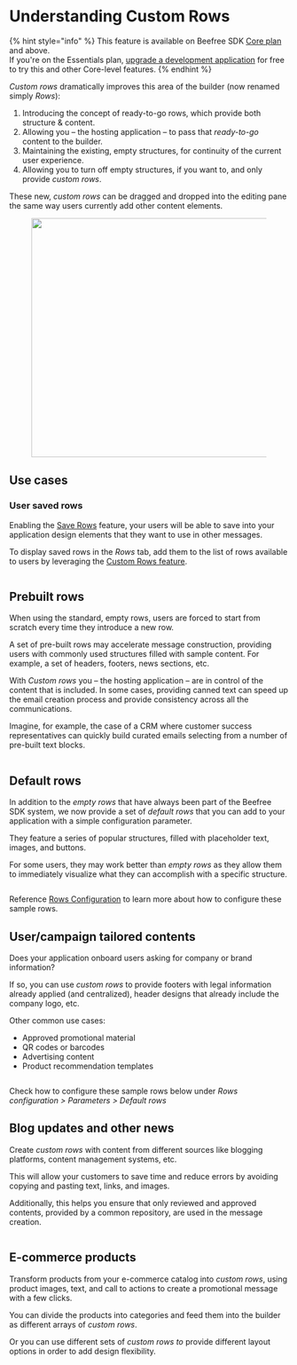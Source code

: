 # Understanding Custom Rows

{% hint style="info" %}
This feature is available on Beefree SDK [Core plan](https://dam.beefree.io/pluginpricing) and above.\
If you're on the Essentials plan, [upgrade a development application](../../getting-started/readme/development-applications.md) for free to try this and other Core-level features.
{% endhint %}

_Custom rows_ dramatically improves this area of the builder (now renamed simply _Rows_):

1. Introducing the concept of ready-to-go rows, which provide both structure & content.
2. Allowing you – the hosting application – to pass that _ready-to-go_ content to the builder.
3. Maintaining the existing, empty structures, for continuity of the current user experience.
4. Allowing you to turn off empty structures, if you want to, and only provide _custom rows_.

These new, _custom rows_ can be dragged and dropped into the editing pane the same way users currently add other content elements.

<figure><img src="../../.gitbook/assets/CR_sample-574x1024.png" alt="" width="431"><figcaption></figcaption></figure>

## Use cases <a href="#use-cases" id="use-cases"></a>

### **User saved rows**

Enabling the [Save Rows](../saved-rows/) feature, your users will be able to save into your application design elements that they want to use in other messages.

To display saved rows in the _Rows_ tab, add them to the list of rows available to users by leveraging the [Custom Rows feature](displaying-saved-rows.md).

<figure><img src="../../.gitbook/assets/2Saved_Rows-1024x601.jpeg" alt=""><figcaption></figcaption></figure>

## **Prebuilt rows**

When using the standard, empty rows, users are forced to start from scratch every time they introduce a new row.

A set of pre-built rows may accelerate message construction, providing users with commonly used structures filled with sample content. For example, a set of headers, footers, news sections, etc.

With _Custom rows_ you – the hosting application – are in control of the content that is included. In some cases, providing canned text can speed up the email creation process and provide consistency across all the communications.

Imagine, for example, the case of a CRM where customer success representatives can quickly build curated emails selecting from a number of pre-built text blocks.

<figure><img src="../../.gitbook/assets/3CR_text_samples-1024x708.jpeg" alt=""><figcaption></figcaption></figure>

## **Default rows**

In addition to the _empty rows_ that have always been part of the Beefree SDK system, we now provide a set of _default rows_ that you can add to your application with a simple configuration parameter.

They feature a series of popular structures, filled with placeholder text, images, and buttons.

For some users, they may work better than _empty rows_ as they allow them to immediately visualize what they can accomplish with a specific structure.

<figure><img src="../../.gitbook/assets/4CR_defaults-1024x653.jpeg" alt=""><figcaption></figcaption></figure>

Reference [Rows Configuration](https://docs.beefree.io/beefree-sdk/custom-rows/displaying-saved-rows#rows-configuration) to learn more about how to configure these sample rows.

## **User/campaign tailored contents**

Does your application onboard users asking for company or brand information?

If so, you can use _custom rows_ to provide footers with legal information already applied (and centralized), header designs that already include the company logo, etc.

Other common use cases:

* Approved promotional material
* QR codes or barcodes
* Advertising content
* Product recommendation templates

<figure><img src="../../.gitbook/assets/5CR_contents-1024x541.jpeg" alt=""><figcaption></figcaption></figure>

Check how to configure these sample rows below under _Rows configuration > Parameters > Default rows_

## **Blog updates and other news**

Create _custom rows_ with content from different sources like blogging platforms, content management systems, etc.

This will allow your customers to save time and reduce errors by avoiding copying and pasting text, links, and images.

Additionally, this helps you ensure that only reviewed and approved contents, provided by a common repository, are used in the message creation.

<figure><img src="../../.gitbook/assets/6CR_blog_example-1024x769.jpeg" alt=""><figcaption></figcaption></figure>

## **E-commerce products**

Transform products from your e-commerce catalog into _custom rows_, using product images, text, and call to actions to create a promotional message with a few clicks.

You can divide the products into categories and feed them into the builder as different arrays of _custom rows_.

Or you can use different sets of _custom rows to_ provide different layout options in order to add design flexibility.

<figure><img src="../../.gitbook/assets/7CR_products_example-1024x643.jpeg" alt=""><figcaption></figcaption></figure>
